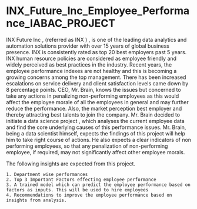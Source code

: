 # INX_Future_Inc_Employee_Performance_IABAC_PROJECT
INX Future Inc , (referred as INX ) , is one of the leading data analytics and automation solutions provider with over 15 years of global business presence. INX is consistently rated as top 20 best employers past 5 years. INX human resource policies are considered as employee friendly and widely perceived as best practices in the industry.
Recent years, the employee performance indexes are not healthy and this is becoming a growing concerns among the top management. There has been increased escalations on service delivery and client satisfaction levels came down by 8 percentage points.
CEO, Mr. Brain, knows the issues but concerned to take any actions in penalizing non-performing employees as this would affect the employee morale of all the employees in general and may further reduce the performance. Also, the market perception best employer and thereby attracting best talents to join the company.
Mr. Brain decided to initiate a data science project , which analyses the current employee data and find the core underlying causes of this performance issues. Mr. Brain, being a data scientist himself, expects the findings of this project will help him to take right course of actions. He also expects a clear indicators of non performing employees, so that any penalization of non-performing employee, if required, may not significantly affect other employee morals.

The following insights are expected from this project.

    1. Department wise performances
    2. Top 3 Important Factors effecting employee performance
    3. A trained model which can predict the employee performance based on factors as inputs. This will be used to hire employees
    4. Recommendations to improve the employee performance based on insights from analysis.
